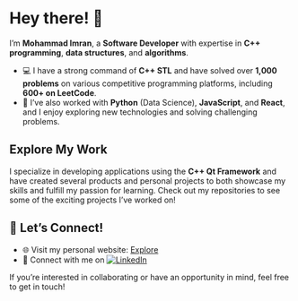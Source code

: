 # Hey there! 👋

I’m **Mohammad Imran**, a **Software Developer** with expertise in **C++ programming**, **data structures**, and **algorithms**.

- 💻 I have a strong command of **C++ STL** and have solved over **1,000 problems** on various competitive programming platforms, including **600+ on LeetCode**.  
- 🌟 I’ve also worked with **Python** (Data Science), **JavaScript**, and **React**, and I enjoy exploring new technologies and solving challenging problems.  

## Explore My Work  

I specialize in developing applications using the **C++ Qt Framework** and have created several products and personal projects to both showcase my skills and fulfill my passion for learning. Check out my repositories to see some of the exciting projects I’ve worked on!  

## 🔗 Let’s Connect!  

- 🌐 Visit my personal website: [Explore](https://imran-01.netlify.app/)  
- 💼 Connect with me on [![LinkedIn](https://img.shields.io/badge/Visit-LinkedIn-blue)](https://www.linkedin.com/in/mohdimran01/)  

If you’re interested in collaborating or have an opportunity in mind, feel free to get in touch!
